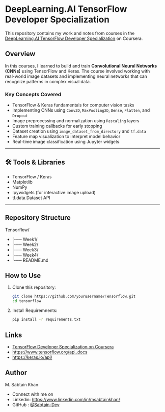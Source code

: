 # DeepLearning.AI TensorFlow Developer Specialization

This repository contains my work and notes from courses in the [DeepLearning.AI TensorFlow Developer Specialization](https://www.coursera.org/professional-certificates/tensorflow-in-practice) on Coursera.

## Overview

In this courses, I learned to build and train **Convolutional Neural Networks (CNNs)** using TensorFlow and Keras. The course involved working with real-world image datasets and implementing neural networks that can recognize patterns in complex visual data.

### Key Concepts Covered
- TensorFlow & Keras fundamentals for computer vision tasks
- Implementing CNNs using `Conv2D`, `MaxPooling2D`, `Dense`, `Flatten`, and `Dropout`
- Image preprocessing and normalization using `Rescaling` layers
- Custom training callbacks for early stopping
- Dataset creation using `image_dataset_from_directory` and `tf.data`
- Feature map visualization to interpret model behavior
- Real-time image classification using Jupyter widgets

---

## 🛠️ Tools & Libraries

- TensorFlow / Keras
- Matplotlib
- NumPy
- Ipywidgets (for interactive image upload)
- tf.data.Dataset API

---

## Repository Structure
Tensorflow/
- ├── Week1/
- ├── Week2/
- ├── Week3/
- ├── Week4/
- └── README.md


## How to Use

1. Clone this repository:
   ```bash
   git clone https://github.com/yourusername/Tensorflow.git
   cd tensorflow

2. Install Requiremnents:
   ```bash
   pip install -r requirements.txt

## Links
- [TensorFlow Developer Specialization on Coursera](https://www.coursera.org/professional-certificates/tensorflow-in-practice)
- https://www.tensorflow.org/api_docs
- https://keras.io/api/

## Author
M. Sabtain Khan
- Connect with me on 
- Linkedin: https://www.linkedin.com/in/msabtainkhan/
- GitHub : [@Sabtain-Dev](https://github.com/Sabtain-Dev)
